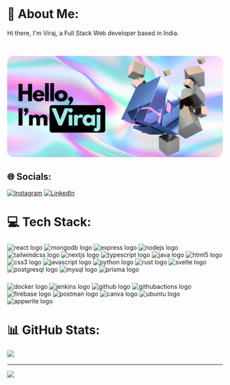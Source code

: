 # 💫 About Me:
Hi there, I'm Viraj, a Full Stack Web developer based in India.

<br>

![Alt text](/hero.png)

## 🌐 Socials:
[![Instagram](https://img.shields.io/badge/Instagram-%23E4405F.svg?logo=Instagram&logoColor=white)](https://instagram.com/viraj__pawar) [![LinkedIn](https://img.shields.io/badge/LinkedIn-%230077B5.svg?logo=linkedin&logoColor=white)](https://linkedin.com/in/viraj-ap) 

# 💻 Tech Stack:
###

<div align="left">
  
  <img src="https://skillicons.dev/icons?i=react" height="40" alt="react logo"  />
  <img src="https://skillicons.dev/icons?i=mongodb" height="40" alt="mongodb logo"  />
  <img src="https://skillicons.dev/icons?i=express" height="40" alt="express logo"  />
  <img src="https://skillicons.dev/icons?i=nodejs" height="40" alt="nodejs logo"  />
  <img src="https://skillicons.dev/icons?i=tailwind" height="40" alt="tailwindcss logo"  />
  <img src="https://cdn.jsdelivr.net/gh/devicons/devicon/icons/nextjs/nextjs-original.svg" height="40" alt="nextjs logo"  />
  <img src="https://skillicons.dev/icons?i=ts" height="40" alt="typescript logo"  />
  <img src="https://skillicons.dev/icons?i=java" height="40" alt="java logo"  />
  <img src="https://skillicons.dev/icons?i=html" height="40" alt="html5 logo"  />
  <img src="https://skillicons.dev/icons?i=css" height="40" alt="css3 logo"  />
  <img src="https://skillicons.dev/icons?i=js" height="40" alt="javascript logo"  />
  <img src="https://cdn.jsdelivr.net/gh/devicons/devicon/icons/python/python-original.svg" height="40" alt="python logo"  />
  <img src="https://cdn.simpleicons.org/rust/000000" height="40" alt="rust logo"  />
  <img src="https://cdn.jsdelivr.net/gh/devicons/devicon/icons/svelte/svelte-original.svg" height="40" alt="svelte logo"  />
  <img src="https://cdn.jsdelivr.net/gh/devicons/devicon/icons/postgresql/postgresql-original.svg" height="40" alt="postgresql logo"  />
  <img src="https://cdn.simpleicons.org/mysql/4479A1" height="40" alt="mysql logo"  />
  <img src="https://skillicons.dev/icons?i=prisma" height="40" alt="prisma logo"  />
  
</div>

###

<div align="left">
  <img src="https://skillicons.dev/icons?i=docker" height="40" alt="docker logo"  />
  <img src="https://skillicons.dev/icons?i=jenkins" height="40" alt="jenkins logo"  />
  <img src="https://skillicons.dev/icons?i=github" height="40" alt="github logo"  />
  <img src="https://cdn.simpleicons.org/githubactions/2088FF" height="40" alt="githubactions logo"  />
  <img src="https://skillicons.dev/icons?i=firebase" height="40" alt="firebase logo"  />
  <img src="https://skillicons.dev/icons?i=postman" height="40" alt="postman logo"  />
  <img src="https://cdn.simpleicons.org/canva/00C4CC" height="40" alt="canva logo"  />
  <img src="https://cdn.simpleicons.org/ubuntu/E95420" height="40" alt="ubuntu logo"  />
  <img src="https://cdn.simpleicons.org/appwrite/F02E65" height="40" alt="appwrite logo"  />
</div>

###

###
# 📊 GitHub Stats:
![](https://github-readme-stats.vercel.app/api/top-langs/?username=viraj-ap&theme=dark&hide_border=true&include_all_commits=false&count_private=false&layout=compact)

---
[![](https://visitcount.itsvg.in/api?id=viraj-ap&icon=2&color=8)](https://visitcount.itsvg.in)

<!-- Proudly created with GPRM ( https://gprm.itsvg.in ) -->

